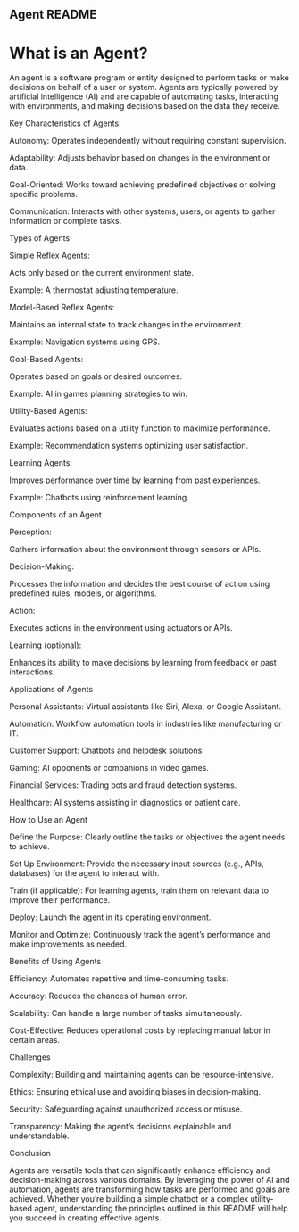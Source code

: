 ## Agent README

# What is an Agent?

An agent is a software program or entity designed to perform tasks or make decisions on behalf of a user or system. Agents are typically powered by artificial intelligence (AI) and are capable of automating tasks, interacting with environments, and making decisions based on the data they receive.

Key Characteristics of Agents:

Autonomy: Operates independently without requiring constant supervision.

Adaptability: Adjusts behavior based on changes in the environment or data.

Goal-Oriented: Works toward achieving predefined objectives or solving specific problems.

Communication: Interacts with other systems, users, or agents to gather information or complete tasks.

Types of Agents

Simple Reflex Agents:

Acts only based on the current environment state.

Example: A thermostat adjusting temperature.

Model-Based Reflex Agents:

Maintains an internal state to track changes in the environment.

Example: Navigation systems using GPS.

Goal-Based Agents:

Operates based on goals or desired outcomes.

Example: AI in games planning strategies to win.

Utility-Based Agents:

Evaluates actions based on a utility function to maximize performance.

Example: Recommendation systems optimizing user satisfaction.

Learning Agents:

Improves performance over time by learning from past experiences.

Example: Chatbots using reinforcement learning.

Components of an Agent

Perception:

Gathers information about the environment through sensors or APIs.

Decision-Making:

Processes the information and decides the best course of action using predefined rules, models, or algorithms.

Action:

Executes actions in the environment using actuators or APIs.

Learning (optional):

Enhances its ability to make decisions by learning from feedback or past interactions.

Applications of Agents

Personal Assistants: Virtual assistants like Siri, Alexa, or Google Assistant.

Automation: Workflow automation tools in industries like manufacturing or IT.

Customer Support: Chatbots and helpdesk solutions.

Gaming: AI opponents or companions in video games.

Financial Services: Trading bots and fraud detection systems.

Healthcare: AI systems assisting in diagnostics or patient care.

How to Use an Agent

Define the Purpose: Clearly outline the tasks or objectives the agent needs to achieve.

Set Up Environment: Provide the necessary input sources (e.g., APIs, databases) for the agent to interact with.

Train (if applicable): For learning agents, train them on relevant data to improve their performance.

Deploy: Launch the agent in its operating environment.

Monitor and Optimize: Continuously track the agent’s performance and make improvements as needed.

Benefits of Using Agents

Efficiency: Automates repetitive and time-consuming tasks.

Accuracy: Reduces the chances of human error.

Scalability: Can handle a large number of tasks simultaneously.

Cost-Effective: Reduces operational costs by replacing manual labor in certain areas.

Challenges

Complexity: Building and maintaining agents can be resource-intensive.

Ethics: Ensuring ethical use and avoiding biases in decision-making.

Security: Safeguarding against unauthorized access or misuse.

Transparency: Making the agent’s decisions explainable and understandable.

Conclusion

Agents are versatile tools that can significantly enhance efficiency and decision-making across various domains. By leveraging the power of AI and automation, agents are transforming how tasks are performed and goals are achieved. Whether you’re building a simple chatbot or a complex utility-based agent, understanding the principles outlined in this README will help you succeed in creating effective agents.

